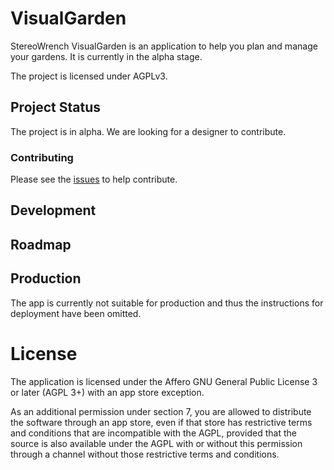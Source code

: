 # VisualGarden

StereoWrench VisualGarden is an application to help you plan and manage your
gardens. It is currently in the alpha stage.

The project is licensed under AGPLv3.

## Project Status

The project is in alpha. We are looking for a designer to contribute.

### Contributing

Please see the [issues](https://github.com/stereowrench/visual_garden/issues) to help contribute.

## Development

## Roadmap

## Production

The app is currently not suitable for production and thus the instructions for
deployment have been omitted.

# License

The application is licensed under the Affero GNU General Public License 3 or
later (AGPL 3+) with an app store exception.

As an additional permission under section 7, you are allowed to distribute the
software through an app store, even if that store has restrictive terms and
conditions that are incompatible with the AGPL, provided that the source is also
available under the AGPL with or without this permission through a channel without
those restrictive terms and conditions.
